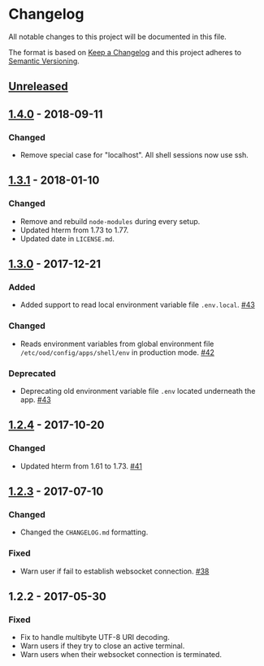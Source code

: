 # Changelog

All notable changes to this project will be documented in this file.

The format is based on [Keep a Changelog](http://keepachangelog.com/en/1.0.0/)
and this project adheres to [Semantic Versioning](http://semver.org/spec/v2.0.0.html).

## [Unreleased]

## [1.4.0] - 2018-09-11
### Changed
- Remove special case for "localhost". All shell sessions now use ssh.

## [1.3.1] - 2018-01-10
### Changed
- Remove and rebuild `node-modules` during every setup.
- Updated hterm from 1.73 to 1.77.
- Updated date in `LICENSE.md`.

## [1.3.0] - 2017-12-21
### Added
- Added support to read local environment variable file `.env.local`.
  [#43](https://github.com/OSC/ood-shell/pull/43)

### Changed
- Reads environment variables from global environment file
  `/etc/ood/config/apps/shell/env` in production mode.
  [#42](https://github.com/OSC/ood-shell/issues/42)

### Deprecated
- Deprecating old environment variable file `.env` located underneath the app.
  [#43](https://github.com/OSC/ood-shell/pull/43)

## [1.2.4] - 2017-10-20
### Changed
- Updated hterm from 1.61 to 1.73.
  [#41](https://github.com/OSC/ood-shell/issues/41)

## [1.2.3] - 2017-07-10
### Changed
- Changed the `CHANGELOG.md` formatting.

### Fixed
- Warn user if fail to establish websocket connection.
  [#38](https://github.com/OSC/ood-shell/issues/38)

## 1.2.2 - 2017-05-30
### Fixed
- Fix to handle multibyte UTF-8 URI decoding.
- Warn users if they try to close an active terminal.
- Warn users when their websocket connection is terminated.

[Unreleased]: https://github.com/OSC/ood-shell/compare/v1.4.0...HEAD
[1.4.0]: https://github.com/OSC/ood-shell/compare/v1.3.1...v1.4.0
[1.3.1]: https://github.com/OSC/ood-shell/compare/v1.3.0...v1.3.1
[1.3.0]: https://github.com/OSC/ood-shell/compare/v1.2.4...v1.3.0
[1.2.4]: https://github.com/OSC/ood-shell/compare/v1.2.3...v1.2.4
[1.2.3]: https://github.com/OSC/ood-shell/compare/v1.2.2...v1.2.3
